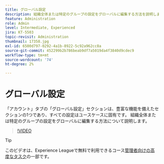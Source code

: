 ```yaml
---
title: グローバル設定
description: 組織全体または特定のグループの設定をグローバルに編集する方法を説明します
feature: Administration
role: Admin
level: Intermediate, Experienced
jira: KT-5503
topic-revisit: Administration
thumbnail: 17358.jpg
exl-id: 6500d797-0292-4a1b-8922-5c92a962cc8a
source-git-commit: 452299b2b786beab9df7a5019da4f3840d9cdec9
workflow-type: tm+mt
source-wordcount: '74'
ht-degree: 2%

---
```


# グローバル設定

「アカウント」タブの「グローバル設定」セクションは、豊富な機能を備えたセクションの1つであり、すべての設定はユースケースに固有です。 組織全体または特定のグループの設定をグローバルに編集する方法について説明します。

>[!VIDEO](https://video.tv.adobe.com/v/3412507?quality=12&learn=on&hidetitle=true)

>[!TIP]
>
>このビデオは、Experience Leagueで無料で利用できるコース[管理者向けの高度なタスク](https://experienceleague.adobe.com/?recommended=Sign-A-1-2020.1)の一部です。
